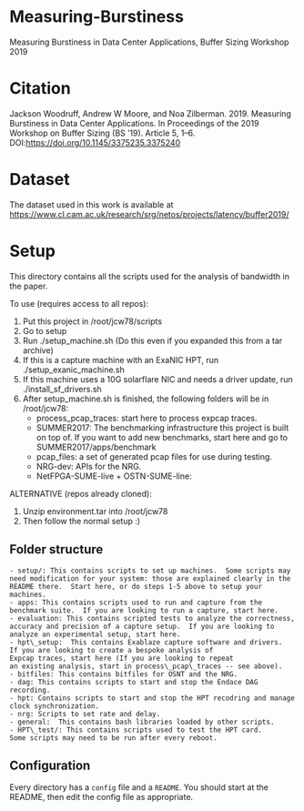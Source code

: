 # Measuring-Burstiness
Measuring Burstiness in Data Center Applications, Buffer Sizing Workshop 2019

# Citation
Jackson Woodruff, Andrew W Moore, and Noa Zilberman. 2019. Measuring Burstiness in Data Center Applications. In Proceedings of the 2019 Workshop on Buffer Sizing (BS ’19). Article 5, 1–6. DOI:https://doi.org/10.1145/3375235.3375240

# Dataset 
The dataset used in this work is available at https://www.cl.cam.ac.uk/research/srg/netos/projects/latency/buffer2019/

# Setup
This directory contains all the scripts used for the analysis of bandwidth in the paper.

To use (requires access to all repos):
1. Put this project in /root/jcw78/scripts
2. Go to setup
3. Run ./setup\_machine.sh (Do this even if you expanded this from a tar archive)
4. If this is a capture machine with an ExaNIC HPT, run ./setup\_exanic\_machine.sh
5. If this machine uses a 10G solarflare NIC and needs a driver update, run ./install\_sf\_drivers.sh
6. After setup\_machine.sh is finished, the following folders will be in /root/jcw78:
	- process\_pcap\_traces: start here to process expcap traces.
	- SUMMER2017: The benchmarking infrastructure this project is built on top of.  If you want to add new benchmarks, start here and go to SUMMER2017/apps/benchmark
	- pcap\_files: a set of generated pcap files for use during testing.
	- NRG-dev: APIs for the NRG.
	- NetFPGA-SUME-live + OSTN-SUME-line: 


ALTERNATIVE (repos already cloned):
1. Unzip environment.tar into /root/jcw78
2. Then follow the normal setup :)

## Folder structure

	- setup/: This contains scripts to set up machines.  Some scripts may need modification for your system: those are explained clearly in the README there.  Start here, or do steps 1-5 above to setup your  machines.
	- apps: This contains scripts used to run and capture from the benchmark suite.  If you are looking to run a capture, start here.
	- evaluation: This contains scripted tests to analyze the correctness, accuracy and precision of a capture setup.  If you are looking to analyze an experimental setup, start here.
	- hpt\_setup:  This contains Exablaze capture software and drivers.
	If you are looking to create a bespoke analysis of 
	Expcap traces, start here (If you are looking to repeat
	an existing analysis, start in process\_pcap\_traces -- see above).
	- bitfiles: This contains bitfiles for OSNT and the NRG.
	- dag: This contains scripts to start and stop the Endace DAG
	recording.
	- hpt: Contains scripts to start and stop the HPT recodring and manage clock synchronization.
	- nrg: Scripts to set rate and delay.
	- general:  This contains bash libraries loaded by other scripts.
	- HPT\_test/: This contains scripts used to test the HPT card.
	Some scripts may need to be run after every reboot.
	

## Configuration
Every directory has a `config` file and a `README`. You should start at the README, then edit the config file as appropriate.
